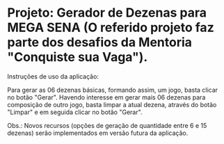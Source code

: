 # Projeto: Gerador de Dezenas para MEGA SENA (O referido projeto faz parte dos desafios da Mentoria "Conquiste sua Vaga").

Instruções de uso da aplicação:

Para gerar as 06 dezenas básicas, formando assim, um jogo, basta clicar no botão "Gerar".
Havendo interesse em gerar mais 06 dezenas para composição de outro jogo, basta limpar a atual dezena, através
do botão "Limpar" e em seguida clicar no botão "Gerar".

Obs.: Novos recursos (opções de geração de quantidade entre 6 e 15 dezenas) serão implementados em versão futura da aplicação.
